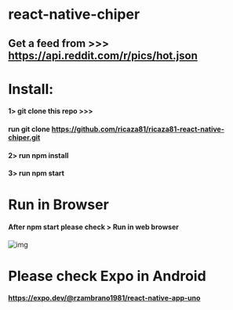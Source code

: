# react-native-chiper

## Get a feed from >>> https://api.reddit.com/r/pics/hot.json

# Install:
#### 1> git clone this repo >>> 
#### run git clone https://github.com/ricaza81/ricaza81-react-native-chiper.git
#### 2> run npm install
#### 3> run npm start

# Run in Browser
#### After npm start please check > Run in web browser

![img](https://github.com/chiper-inc/React-Native-Coding-Challenge/chiper-inc/React-Native-Coding-Challenge/raw/master/showcase.gif)

# Please check Expo in Android
#### https://expo.dev/@rzambrano1981/react-native-app-uno

